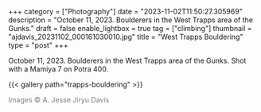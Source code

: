 +++
category = ["Photography"]
date = "2023-11-02T11:50:27.305969"
description = "October 11, 2023. Boulderers in the West Trapps area of the Gunks."
draft = false
enable_lightbox = true
tag = ["climbing"]
thumbnail = "ajdavis_20231102_000161030010.jpg"
title = "West Trapps Bouldering"
type = "post"
+++

October 11, 2023. Boulderers in the West Trapps area of the Gunks. Shot with a Mamiya 7 on Potra 400.

{{< gallery path="trapps-bouldering" >}}

<span style="color: gray">Images &copy; A. Jesse Jiryu Davis</span>
